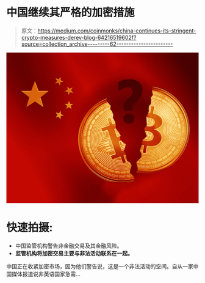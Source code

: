 # 中国继续其严格的加密措施

> 原文：<https://medium.com/coinmonks/china-continues-its-stringent-crypto-measures-derev-blog-64216519602f?source=collection_archive---------62----------------------->

![](img/3632f836d8d8bb7ed83e4e1f3d872019.png)

# 快速拍摄:

*   中国监管机构警告非金融交易及其金融风险。
*   **监管机构将加密交易主要与非法活动联系在一起。**

中国正在收紧加密市场，因为他们警告说，这是一个非法活动的空间。自从一家中国媒体报道说非英语国家急需…